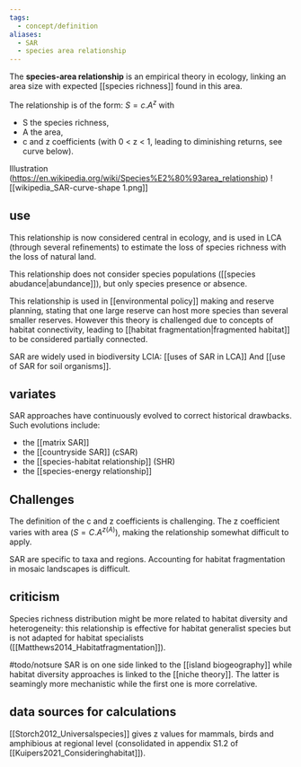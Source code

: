 ```yaml
---
tags:
  - concept/definition
aliases:
  - SAR
  - species area relationship
---
```

The **species-area relationship** is an empirical theory in ecology, linking an area size with expected [[species richness]] found in this area. 

The relationship is of the form:
$S = c.A^z$ 
with 
- S the species richness, 
- A the area, 
- c and z coefficients (with 0 < z < 1, leading to diminishing returns, see curve below). 

Illustration (https://en.wikipedia.org/wiki/Species%E2%80%93area_relationship)
![[wikipedia_SAR-curve-shape 1.png]]
## use
This relationship is now considered central in ecology, and is used in LCA (through several refinements) to estimate the loss of species richness with the loss of natural land. 

This relationship does not consider species populations ([[species abudance|abundance]]), but only species presence or absence.

This relationship is used in [[environmental policy]] making and reserve planning, stating that one large reserve can host more species than several smaller reserves. However this theory is challenged due to concepts of habitat connectivity, leading to [[habitat fragmentation|fragmented habitat]] to be considered partially connected.

SAR are widely used in biodiversity LCIA:  [[uses of SAR in LCA]]
And [[use of SAR for soil organisms]].
## variates
SAR approaches have continuously evolved to correct historical drawbacks. Such evolutions include:
- the [[matrix SAR]]
- the [[countryside SAR]] (cSAR)
- the [[species-habitat relationship]] (SHR)
- the [[species-energy relationship]]

## Challenges
The definition of the c and z coefficients is challenging. 
The z coefficient varies with area ($S=C.A^{z(A)}$), making the relationship somewhat difficult to apply.

SAR are specific to taxa and regions.
Accounting for habitat fragmentation in mosaic landscapes is difficult.

## criticism
Species richness distribution might be more related to habitat diversity and heterogeneity: this relationship is effective for habitat generalist species but is not adapted for habitat specialists ([[Matthews2014_Habitatfragmentation]]). 

#todo/notsure SAR is on one side linked to the [[island biogeography]] while habitat diversity approaches is linked to the [[niche theory]]. The latter is seamingly more mechanistic while the first one is more correlative.
## data sources for calculations
[[Storch2012_Universalspecies]] gives z values for mammals, birds and amphibious at regional level (consolidated in appendix S1.2 of [[Kuipers2021_Consideringhabitat]]).